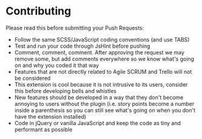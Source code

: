 Contributing
==================

Please read this before submitting your Push Requests:

- Follow the same SCSS/JavaScript coding conventions (and use TABS)
- Test and run your code through JsHint before pushing
- Comment, comment, comment. After approving the request we may remove some, but add comments everywhere so we know what's going on and why you coded it that way
- Features that are not directly related to Agile SCRUM and Trello will not be considered
- This extension is cool because it is not intrusive to its users, consider this before developing bells and whistles
- New features should be developed in a way that they don't become annoying to users without the plugin (i.e. story points become a number inside a parenthesis so you can still see what's going on when you don't have the extension installed)
- Code in jQuery or vanilla JavaScript and keep the code as tiny and performant as possible
